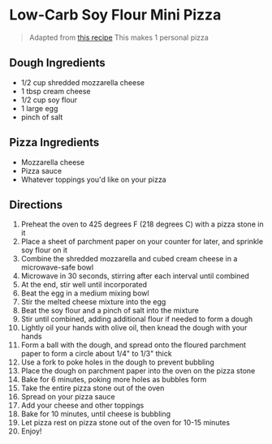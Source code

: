 # Low-Carb Soy Flour Mini Pizza

> Adapted from [this recipe](https://www.wholesomeyum.com/recipes/fathead-pizza-crust-low-carb-keto-gluten-free-nut-free/)
> This makes 1 personal pizza

## Dough Ingredients 

* 1/2 cup shredded mozzarella cheese
* 1 tbsp cream cheese
* 1/2 cup soy flour
* 1 large egg
* pinch of salt

## Pizza Ingredients

* Mozzarella cheese 
* Pizza sauce
* Whatever toppings you'd like on your pizza

## Directions

1. Preheat the oven to 425 degrees F (218 degrees C) with a pizza stone in it
1. Place a sheet of parchment paper on your counter for later, and sprinkle soy flour on it
1. Combine the shredded mozzarella and cubed cream cheese in a microwave-safe bowl
1. Microwave in 30 seconds, stirring after each interval until combined
1. At the end, stir well until incorporated
1. Beat the egg in a medium mixing bowl
1. Stir the melted cheese mixture into the egg
1. Beat the soy flour and a pinch of salt into the mixture
1. Stir until combined, adding additional flour if needed to form a dough
1. Lightly oil your hands with olive oil, then knead the dough with your hands
1. Form a ball with the dough, and spread onto the floured parchment paper to form a circle about 1/4" to 1/3" thick
1. Use a fork to poke holes in the dough to prevent bubbling
1. Place the dough on parchment paper into the oven on the pizza stone
1. Bake for 6 minutes, poking more holes as bubbles form
1. Take the entire pizza stone out of the oven
1. Spread on your pizza sauce
1. Add your cheese and other toppings
1. Bake for 10 minutes, until cheese is bubbling
1. Let pizza rest on pizza stone out of the oven for 10-15 minutes
1. Enjoy!

